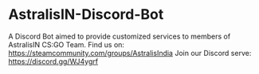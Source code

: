 # AstralisIN-Discord-Bot
A Discord Bot aimed to provide customized services to members of AstralisIN CS:GO Team.
Find us on: https://steamcommunity.com/groups/AstralisIndia
Join our Discord serve: https://discord.gg/WJ4ygrf
